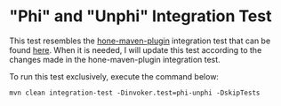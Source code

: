 # "Phi" and "Unphi" Integration Test

This test resembles
the [hone-maven-plugin](https://github.com/objectionary/hone-maven-plugin/tree/master)
integration test that can be
found [here](https://github.com/objectionary/hone-maven-plugin/tree/master/src/it/simple).
When it is needed, I will update this test according
to the changes made in the hone-maven-plugin integration test.

To run this test exclusively, execute the command below:

```shell
mvn clean integration-test -Dinvoker.test=phi-unphi -DskipTests
```
